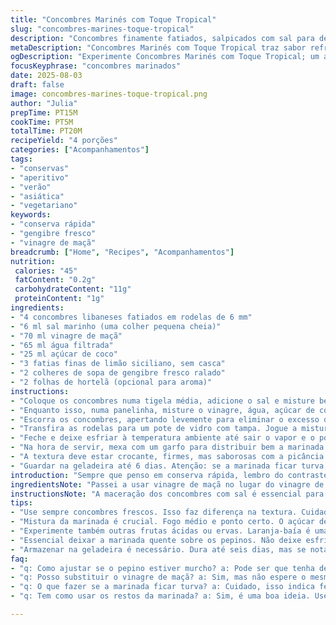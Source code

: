 ```yaml
---
title: "Concombres Marinés com Toque Tropical"
slug: "concombres-marines-toque-tropical"
description: "Concombres finamente fatiados, salpicados com sal para desidratar um pouco. Marinados numa mistura quente de vinagre de maçã e água com açúcar de coco, junto com fatias finas de limão siciliano e gengibre fresco ralado. O resultado é um contraste vibrante entre a acidez, o doce sutil e o toque picante do gengibre, com crocância que provoca um estalo ao mastigar. Excelente acompanhamento para pratos asiáticos, ou para refrescar após uma comilança pesada."
metaDescription: "Concombres Marinés com Toque Tropical traz sabor refrescante e crocância; a marinada faz mais por seus pratos asiáticos."
ogDescription: "Experimente Concombres Marinés com Toque Tropical; um acompanhamento perfeito que mistura acidez, doçura e um toque picante."
focusKeyphrase: "concombres marinados"
date: 2025-08-03
draft: false
image: concombres-marines-toque-tropical.png
author: "Julia"
prepTime: PT15M
cookTime: PT5M
totalTime: PT20M
recipeYield: "4 porções"
categories: ["Acompanhamentos"]
tags:
- "conservas"
- "aperitivo"
- "verão"
- "asiática"
- "vegetariano"
keywords:
- "conserva rápida"
- "gengibre fresco"
- "vinagre de maçã"
breadcrumb: ["Home", "Recipes", "Acompanhamentos"]
nutrition: 
 calories: "45"
 fatContent: "0.2g"
 carbohydrateContent: "11g"
 proteinContent: "1g"
ingredients:
- "4 concombres libaneses fatiados em rodelas de 6 mm"
- "6 ml sal marinho (uma colher pequena cheia)"
- "70 ml vinagre de maçã"
- "65 ml água filtrada"
- "25 ml açúcar de coco"
- "3 fatias finas de limão siciliano, sem casca"
- "2 colheres de sopa de gengibre fresco ralado"
- "2 folhas de hortelã (opcional para aroma)"
instructions:
- "Coloque os concombres numa tigela média, adicione o sal e misture bem com as mãos. Deixe descansar por 20 minutos, ou até que a água comece a aparecer no fundo, sinal de desidratação."
- "Enquanto isso, numa panelinha, misture o vinagre, água, açúcar de coco, as fatias de limão e o gengibre ralado. Leve ao fogo médio até levantar fervura – não é para cozinhar demais, só dissolver o açúcar e extrair os aromas."
- "Escorra os concombres, apertando levemente para eliminar o excesso de líquido mas sem amassar para manter a textura."
- "Transfira as rodelas para um pote de vidro com tampa. Jogue a mistura quente por cima, garantindo que as fatias de limão e gengibre também entrem no pote."
- "Feche e deixe esfriar à temperatura ambiente até sair o vapor e o pote 'assoprar'. Depois, leve para a geladeira por pelo menos 1h30; ideal deixar por 3 horas para sabores se desenvolverem."
- "Na hora de servir, mexa com um garfo para distribuir bem a marinada e, se quiser, jogue folhas de hortelã fresca para aroma extra."
- "A textura deve estar crocante, firmes, mas saborosas com a picância do gengibre junto à acidez do vinagre de maçã e do limão. Misturar com pratos fritos, carnes ou até sanduíches funciona bem."
- "Guardar na geladeira até 6 dias. Atenção: se a marinada ficar turva, melhor descartar por segurança."
introduction: "Sempre que penso em conserva rápida, lembro do contraste absurdo que sabores ácidos fazem na boca — dá vida ao prato. Os concombres, que normalmente têm essa crocância meio sem graça, viram crocantes e vibrantes depois dessa marinada um pouco doce, azedinha e com gengibre fresco cortado na hora. Testei antes com vinagre de arroz e não me satisfiz, faltava algo a mais. Quando troquei por vinagre de maçã, percebi o aroma mais complexo; trouxe um toque de fruta, muito mais rico. Troquei o açúcar por coco, pra não ficar aquela doçura crua. E o limão siciliano? Ah, nem precisa dizer: traz frescor e um amarguinho que contrasta com a molécula do gengibre que esquenta a boca então. Aquele mormaço vindo da panela com o cheiro do açúcar dissolvendo e do gengibre queimando um pouco... É sinal de que tá quase pronto. Sempre deixo a marinada quente em cima dos pepinos, pra garantir que entre sabor e amoleça só um pouco. Pressionar demais estraga tudo, sobra água e a textura perde. Importante aprender a perceber a hora certa de escorrer e pressionar, pra não virar uma papa. Ah, e se não achar limão siciliano, laranja-baía fica ok, mas oscila muito o resultado final. Por experiência, deixo sempre pelo menos uma hora na geladeira pra tudo se harmonizar, o sabor muda conforme as horas. Já ouvi gente falar que só deixa 30 minutos, mas fica muito leve e meio sem graça. A magia está na espera. No fim, serve pra dar uma levantada naquele almoço de domingo cheio de carne, arroz feito com tempero, e aquela farofinha com suco gelado. Deixei umas folhas de hortelã porque acho que o aroma herbáceo contrasta legal, né? Claro que é opcional, mas recomendo. A receita é fácil, nem tem erro se prestar atenção na textura e respeitar os tempos. Se quiser substituir, o gengibre fresco pode ser ralado no ralo fino; evita ficar pedaçudo demais. Ah, um truque: depois de marinar, escorra o líquido e conserve na geladeira pra usar como molho de salada, é surpreendente. Dá pra usar pra fazer aquele frango espetacular à milanesa com crocância e puxar no apimentado. Sem frescura, receita simples que funciona."
ingredientsNote: "Passei a usar vinagre de maçã no lugar do vinagre de arroz porque percebi que traz mais aroma frutado e corpo ao prato; o vinagre de arroz é mais neutro, funciona, mas achei meio apagado. O açúcar de coco é outra substituição-chave para não deixar muito doce ou com açúcar refinado. Pra quem não tem, açúcar mascavo pode servir, mas cuidado com a doçura dominante. Se faltar concombres libaneses, use pepinos japoneses ou mesmo os comuns, mas corte mais fino, pois são menos crocantes e podem liberar muita água. Gengibre fresco deve ser ralado ou cortado na faca bem fino para não agredir o paladar — muita gente se confunde e exagera, o que pode arruinar a leveza da conserva. Se quiser algo mais perfumado, folhas de hortelã ou até de coentro são boas pedidas, mas só na hora de servir para não amargar. Limão siciliano traz aquela nota elegante, diferente do limão comum; se não houver, laranja-baía muda radicalmente o sabor, mas quebra o galho. Manter tudo no pote hermético ajuda na conservação e na intensidade dos sabores. Para adoçar rápido e dissolver bem, prefira dissolver o açúcar em fogo médio-baixo, mexendo até ver que o líquido está translúcido, sinal que o açúcar se juntou de vez. Aprendi que deixar o açúcar começar a caramelizar não vale a pena, altera demais os sabores e desarmoniza a marinada."
instructionsNote: "A maceração dos concombres com sal é essencial para reduzir a umidade sem perder a crocância — é um ritual que deve durar pelo menos 15 minutos, até perceber que eles soltam líquido, sinal para seguir em frente; se passar disso pode ficar murcho demais. Na hora de escorrer, use as mãos para apertar delicadamente, evitando amassar, pois o visual e a textura são determinantes para a experiência de comer. A mistura para marinada deve atingir fervura para incentivar a dissolução do açúcar e a liberação dos óleos essenciais do gengibre e dos cítricos; a fervura leve é mais do que suficiente — evitar cozimento prolongado para conservar o frescor dos ingredientes. Colocar a marinada quente diretamente sobre os concombres acelera a penetração dos sabores e garante que o máximo de aroma se libere – já percebi que se a mistura estiver fria, o resultado fica apático. Depois de fechar o pote, deixar esfriar à temperatura ambiente evita condensação interna e ajuda no processo de infusão. A refrigeração é o segredo para que o pepino fique firme e absorva o sabor; o ideal são pelo menos 90 minutos, mas 3 horas otimizam a complexidade, um hábito que aprendi monitorando aroma e textura a cada meia hora. No momento de servir, mexer delicadamente para distribuir o líquido, e adicionar folhas frescas para aroma são um toque final que muda o jogo. Já vi gente deixando marinar demais e perdendo crocância — especialista em pegar receita e usar do jeito errado. Conservar na geladeira por até uma semana mantém o sabor e evita fermentação; se notar cheiro forte ou líquido turvo, apostar na segurança e descartar."
tips:
- "Use sempre concombres frescos. Isso faz diferença na textura. Cuidado com os muito grandes - cortam melhor os menores; textura firme é o ideal. A maceração com sal é básica. Têm que soltar líquido. Olho no tempo, não passa de 20 minutos ou vira papa."
- "Mistura da marinada é crucial. Fogo médio e ponto certo. O açúcar deve dissolver bem. Sempre mexendo, evitar caramelizar. Aromas devem ser liberados, o gengibre se destaca. Fragrância na cozinha é sinal de que tá tudo no caminho certo."
- "Experimente também outras frutas ácidas ou ervas. Laranja-baía é uma boa opção, mas muda o resultado. A hortelã pode ser substituída por coentro. Sempre acrescentar frescas na hora de servir. Significa frescor e aroma sem agredir."
- "Essencial deixar a marinada quente sobre os pepinos. Não deixe esfriar rápido. Melhora na infusão de sabores. Passar de uma hora na geladeira é fundamental; veja como muda o sabor e a textura. Uma hora é muito pouco."
- "Armazenar na geladeira é necessário. Dura até seis dias, mas se notar turbidez é a hora de jogar fora. Não tem erro em focar nos detalhes; cheiros e texturas são indicadores. Se mudar muito o líquido, é hora de descartar."
faq:
- "q: Como ajustar se o pepino estiver murcho? a: Pode ser que tenha deixado tempo demais no sal. Proxima vez, menos tempo de maceração. Ou pressione menos quando escorrer. O ponto é a crocância."
- "q: Posso substituir o vinagre de maçã? a: Sim, mas não espere o mesmo caráter. Vinagre de arroz é leve. Outra sugestão é limão, mas o sabor muda radicalmente. A melhor versão é com vinagre de maçã."
- "q: O que fazer se a marinada ficar turva? a: Cuidado, isso indica fermentação. Melhor descartar. Na próxima, mantenha tudo limpo, pote bem fechado. E evite ingredientes sujos ou estragados."
- "q: Tem como usar os restos da marinada? a: Sim, é uma boa ideia. Use como molho para saladas. Ele vai dar um toque interessante. Mas só depois de escorrer. Ajuda em outros pratos."

---
```

